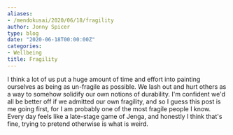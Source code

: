 ```yaml
---
aliases:
- /mendokusai/2020/06/18/fragility
author: Jonny Spicer
type: blog
date: "2020-06-18T00:00:00Z"
categories:
- Wellbeing
title: Fragility
---
```

I think a lot of us put a huge amount of time and effort into painting ourselves as being as un-fragile as possible. We lash out and hurt others as a way to somehow solidify our
own notions of durability. I'm confident we'd all be better off if we admitted our own fragility, and so I guess this post is me going first, for I am probably one of the most
fragile people I know. Every day feels like a late-stage game of Jenga, and honestly I think that's fine, trying to pretend otherwise is what is weird.
